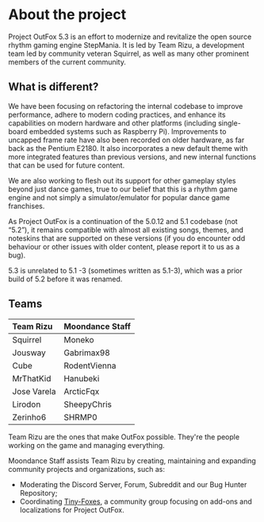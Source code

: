 # About the project
Project OutFox 5.3 is an effort to modernize and revitalize the open source rhythm gaming engine StepMania. It is led by Team Rizu, a development team led by community veteran Squirrel, as well as many other prominent members of the current community.

## What is different?

We have been focusing on refactoring the internal codebase to improve performance, adhere to modern coding practices, and enhance its capabilities on modern hardware and other platforms (including single-board embedded systems such as Raspberry Pi). Improvements to uncapped frame rate have also been recorded on older hardware, as far back as the Pentium E2180. It also incorporates a new default theme with more integrated features than previous versions, and new internal functions that can be used for future content.

We are also working to flesh out its support for other gameplay styles beyond just dance games, true to our belief that this is a rhythm game engine and not simply a simulator/emulator for popular dance game franchises.

As Project OutFox is a continuation of the 5.0.12 and 5.1 codebase (not “5.2”), it remains compatible with almost all existing songs, themes, and noteskins that are supported on these versions (if you do encounter odd behaviour or other issues with older content, please report it to us as a bug).

5.3 is unrelated to 5.1 -3 (sometimes written as 5.1-3), which was a prior build of 5.2 before it was renamed.

## Teams

Team Rizu | Moondance Staff
:------------ | :-------------
Squirrel | Moneko
Jousway | Gabrimax98
Cube | RodentVienna
MrThatKid | Hanubeki
Jose Varela | ArcticFqx
Lirodon | SheepyChris
Zerinho6 | SHRMP0

Team Rizu are the ones that make OutFox possible. They're the people working on the game and managing everything.

Moondance Staff assists Team Rizu by creating, maintaining and expanding community projects and organizations, such as:

- Moderating the Discord Server, Forum, Subreddit and our Bug Hunter Repository;
- Coordinating [Tiny-Foxes](https://github.com/Tiny-Foxes), a community group focusing on add-ons and localizations for Project OutFox.